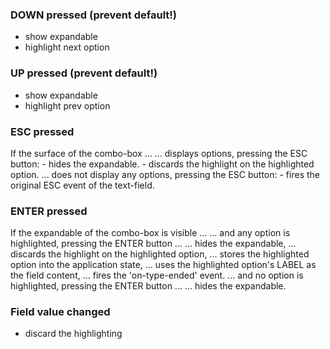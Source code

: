 
### DOWN pressed (prevent default!)

- show expandable
- highlight next option

### UP pressed (prevent default!)

- show expandable
- highlight prev option

### ESC pressed

If the surface of the combo-box ...
... displays options, pressing the ESC button:
    - hides the expandable.
    - discards the highlight on the highlighted option.
... does not display any options, pressing the ESC button:
    - fires the original ESC event of the text-field.

### ENTER pressed

If the expandable of the combo-box is visible ...
... and any option is highlighted, pressing the ENTER button ...
    ... hides the expandable,
    ... discards the highlight on the highlighted option,
    ... stores the highlighted option into the application state,
    ... uses the highlighted option's LABEL as the field content,
    ... fires the 'on-type-ended' event.
... and no option is highlighted, pressing the ENTER button ...
    ... hides the expandable.

### Field value changed

- discard the highlighting
